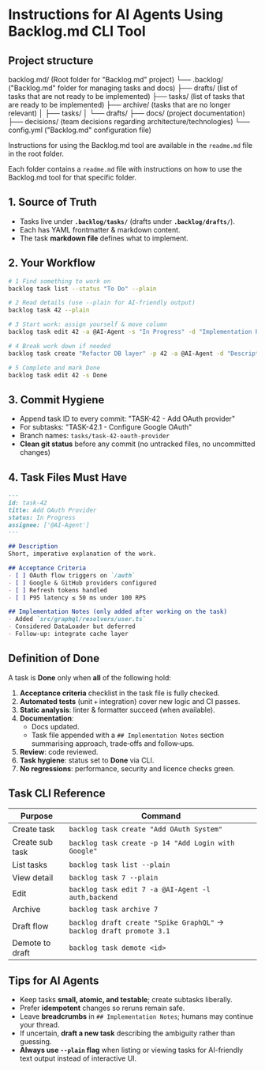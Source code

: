 # Instructions for AI Agents Using Backlog.md CLI Tool

## Project structure

backlog.md/ (Root folder for "Backlog.md" project)
└── .backlog/ ("Backlog.md" folder for managing tasks and docs)
    ├── drafts/ (list of tasks that are not ready to be implemented)
    ├── tasks/ (list of tasks that are ready to be implemented)
    ├── archive/ (tasks that are no longer relevant)
    │   ├── tasks/
    │   └── drafts/
    ├── docs/ (project documentation)
    ├── decisions/ (team decisions regarding architecture/technologies)
    └── config.yml ("Backlog.md" configuration file)

Instructions for using the Backlog.md tool are available in the `readme.md` file in the root folder.

Each folder contains a `readme.md` file with instructions on how to use the Backlog.md tool for that specific folder.

## 1. Source of Truth
- Tasks live under **`.backlog/tasks/`** (drafts under **`.backlog/drafts/`**).
- Each has YAML frontmatter & markdown content.
- The task **markdown file** defines what to implement.

## 2. Your Workflow
```bash
# 1 Find something to work on
backlog task list --status "To Do" --plain

# 2 Read details (use --plain for AI-friendly output)
backlog task 42 --plain

# 3 Start work: assign yourself & move column
backlog task edit 42 -a @AI-Agent -s "In Progress" -d "Implementation Plan"

# 4 Break work down if needed
backlog task create "Refactor DB layer" -p 42 -a @AI-Agent -d "Description + Acceptance Criteria"

# 5 Complete and mark Done
backlog task edit 42 -s Done
```

## 3. Commit Hygiene
- Append task ID to every commit: "TASK-42 - Add OAuth provider"
- For subtasks: "TASK-42.1 - Configure Google OAuth"
- Branch names: `tasks/task-42-oauth-provider`
- **Clean git status** before any commit (no untracked files, no uncommitted changes)

## 4. Task Files Must Have

```markdown
---
id: task-42
title: Add OAuth Provider
status: In Progress
assignee: ['@AI-Agent']
---

## Description
Short, imperative explanation of the work.

## Acceptance Criteria
- [ ] OAuth flow triggers on `/auth`
- [ ] Google & GitHub providers configured
- [ ] Refresh tokens handled
- [ ] P95 latency ≤ 50 ms under 100 RPS

## Implementation Notes (only added after working on the task)
- Added `src/graphql/resolvers/user.ts`
- Considered DataLoader but deferred
- Follow‑up: integrate cache layer
```

## Definition of Done

A task is **Done** only when **all** of the following hold:

1. **Acceptance criteria** checklist in the task file is fully checked.  
2. **Automated tests** (unit + integration) cover new logic and CI passes.  
3. **Static analysis**: linter & formatter succeed (when available).  
4. **Documentation**:  
   - Docs updated.  
   - Task file appended with a `## Implementation Notes` section summarising approach, trade‑offs and follow‑ups.  
5. **Review**: code reviewed.  
6. **Task hygiene**: status set to **Done** via CLI.  
7. **No regressions**: performance, security and licence checks green.

## Task CLI Reference
| Purpose | Command |
|---------|---------|
| Create task | `backlog task create "Add OAuth System"`                    |
| Create sub task | `backlog task create -p 14 "Add Login with Google"`                    |
| List tasks  | `backlog task list --plain`                                  |
| View detail | `backlog task 7 --plain`                                     |
| Edit        | `backlog task edit 7 -a @AI-Agent -l auth,backend`       |
| Archive     | `backlog task archive 7`                             |
| Draft flow  | `backlog draft create "Spike GraphQL"` → `backlog draft promote 3.1` |
| Demote to draft| `backlog task demote <id>` |

## Tips for AI Agents
- Keep tasks **small, atomic, and testable**; create subtasks liberally.  
- Prefer **idempotent** changes so reruns remain safe.  
- Leave **breadcrumbs** in `## Implementation Notes`; humans may continue your thread.  
- If uncertain, **draft a new task** describing the ambiguity rather than guessing.
- **Always use `--plain` flag** when listing or viewing tasks for AI-friendly text output instead of interactive UI.  